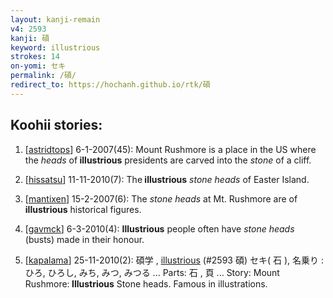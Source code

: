 ```yaml
---
layout: kanji-remain
v4: 2593
kanji: 碩
keyword: illustrious
strokes: 14
on-yomi: セキ
permalink: /碩/
redirect_to: https://hochanh.github.io/rtk/碩
---
```


## Koohii stories: 

1) [<a href="http://kanji.koohii.com/profile/astridtops">astridtops</a>] 6-1-2007(45): Mount Rushmore is a place in the US where the <em>heads</em> of<strong> illustrious</strong> presidents are carved into the <em>stone</em> of a cliff.

2) [<a href="http://kanji.koohii.com/profile/hissatsu">hissatsu</a>] 11-11-2010(7): The<strong> illustrious</strong> <em>stone heads</em> of Easter Island.

3) [<a href="http://kanji.koohii.com/profile/mantixen">mantixen</a>] 15-2-2007(6): The <em>stone heads</em> at Mt. Rushmore are of<strong> illustrious</strong> historical figures.

4) [<a href="http://kanji.koohii.com/profile/gavmck">gavmck</a>] 6-3-2010(4): <strong>Illustrious</strong> people often have <em>stone heads</em> (busts) made in their honour.

5) [<a href="http://kanji.koohii.com/profile/kapalama">kapalama</a>] 25-11-2010(2): 碩学 , <a href="../v4/2593.html">illustrious</a> (#2593 碩) セキ( 石 ), 名乗り : ひろ, ひろし, みち, みつ, みつる ... Parts: 石 , 頁 ... Story: Mount Rushmore:<strong> Illustrious</strong> Stone heads. Famous in illustrations.

